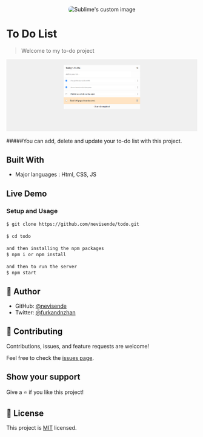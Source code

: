 <p align="center">
  <img src="https://avatars.githubusercontent.com/u/84407337?v=4" style="border-radius:999px;height:100px;width:100px" alt="Sublime's custom image"/>
</p>

# To Do List

> Welcome to my to-do project

![screenshot](./screenshot.png)

#####You can add, delete and update your to-do list with this project.

## Built With

- Major languages : Html, CSS, JS

## Live Demo

### Setup and Usage
```
$ git clone https://github.com/nevisende/todo.git

$ cd todo

and then installing the npm packages
$ npm i or npm install

and then to run the server
$ npm start

```

## 👤 Author


- GitHub: [@nevisende](https://github.com/nevisende)
- Twitter: [@furkandnzhan](https://twitter.com/furkandnzhan)


## 🤝 Contributing

Contributions, issues, and feature requests are welcome!

Feel free to check the [issues page](../../issues/).

## Show your support

Give a ⭐️ if you like this project!

## 📝 License

This project is [MIT](./MIT.md) licensed.
